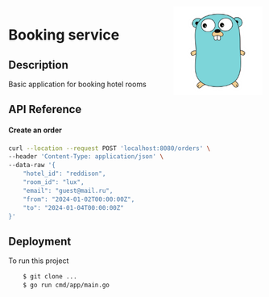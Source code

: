 <img align="right" width="35%" src="./images/gopher.png">

# Booking service
## Description
Basic application for booking hotel rooms

## API Reference

#### Create an order

```sh
curl --location --request POST 'localhost:8080/orders' \
--header 'Content-Type: application/json' \
--data-raw '{
    "hotel_id": "reddison",
    "room_id": "lux",
    "email": "guest@mail.ru",
    "from": "2024-01-02T00:00:00Z",
    "to": "2024-01-04T00:00:00Z"
}'
```

## Deployment

To run this project

```bash
    $ git clone ...
    $ go run cmd/app/main.go
```
